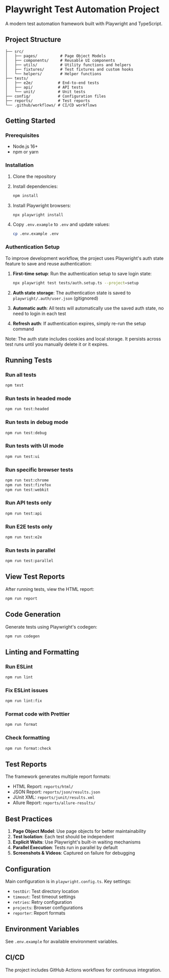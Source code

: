 # Playwright Test Automation Project

A modern test automation framework built with Playwright and TypeScript.

## Project Structure

```
├── src/
│   ├── pages/          # Page Object Models
│   ├── components/     # Reusable UI components
│   ├── utils/          # Utility functions and helpers
│   ├── fixtures/       # Test fixtures and custom hooks
│   └── helpers/        # Helper functions
├── tests/
│   ├── e2e/           # End-to-end tests
│   ├── api/           # API tests
│   └── unit/          # Unit tests
├── config/            # Configuration files
├── reports/           # Test reports
└── .github/workflows/ # CI/CD workflows
```

## Getting Started

### Prerequisites

- Node.js 16+ 
- npm or yarn

### Installation

1. Clone the repository
2. Install dependencies:
   ```bash
   npm install
   ```

3. Install Playwright browsers:
   ```bash
   npx playwright install
   ```

4. Copy `.env.example` to `.env` and update values:
   ```bash
   cp .env.example .env
   ```

### Authentication Setup

To improve development workflow, the project uses Playwright's auth state feature to save and reuse authentication:

1. **First-time setup**: Run the authentication setup to save login state:
   ```bash
   npx playwright test tests/auth.setup.ts --project=setup
   ```

2. **Auth state storage**: The authentication state is saved to `playwright/.auth/user.json` (gitignored)

3. **Automatic auth**: All tests will automatically use the saved auth state, no need to login in each test

4. **Refresh auth**: If authentication expires, simply re-run the setup command

Note: The auth state includes cookies and local storage. It persists across test runs until you manually delete it or it expires.

## Running Tests

### Run all tests
```bash
npm test
```

### Run tests in headed mode
```bash
npm run test:headed
```

### Run tests in debug mode
```bash
npm run test:debug
```

### Run tests with UI mode
```bash
npm run test:ui
```

### Run specific browser tests
```bash
npm run test:chrome
npm run test:firefox
npm run test:webkit
```

### Run API tests only
```bash
npm run test:api
```

### Run E2E tests only
```bash
npm run test:e2e
```

### Run tests in parallel
```bash
npm run test:parallel
```

## View Test Reports

After running tests, view the HTML report:
```bash
npm run report
```

## Code Generation

Generate tests using Playwright's codegen:
```bash
npm run codegen
```

## Linting and Formatting

### Run ESLint
```bash
npm run lint
```

### Fix ESLint issues
```bash
npm run lint:fix
```

### Format code with Prettier
```bash
npm run format
```

### Check formatting
```bash
npm run format:check
```

## Test Reports

The framework generates multiple report formats:
- HTML Report: `reports/html/`
- JSON Report: `reports/json/results.json`
- JUnit XML: `reports/junit/results.xml`
- Allure Report: `reports/allure-results/`

## Best Practices

1. **Page Object Model**: Use page objects for better maintainability
2. **Test Isolation**: Each test should be independent
3. **Explicit Waits**: Use Playwright's built-in waiting mechanisms
4. **Parallel Execution**: Tests run in parallel by default
5. **Screenshots & Videos**: Captured on failure for debugging

## Configuration

Main configuration is in `playwright.config.ts`. Key settings:
- `testDir`: Test directory location
- `timeout`: Test timeout settings
- `retries`: Retry configuration
- `projects`: Browser configurations
- `reporter`: Report formats

## Environment Variables

See `.env.example` for available environment variables.

## CI/CD

The project includes GitHub Actions workflows for continuous integration.